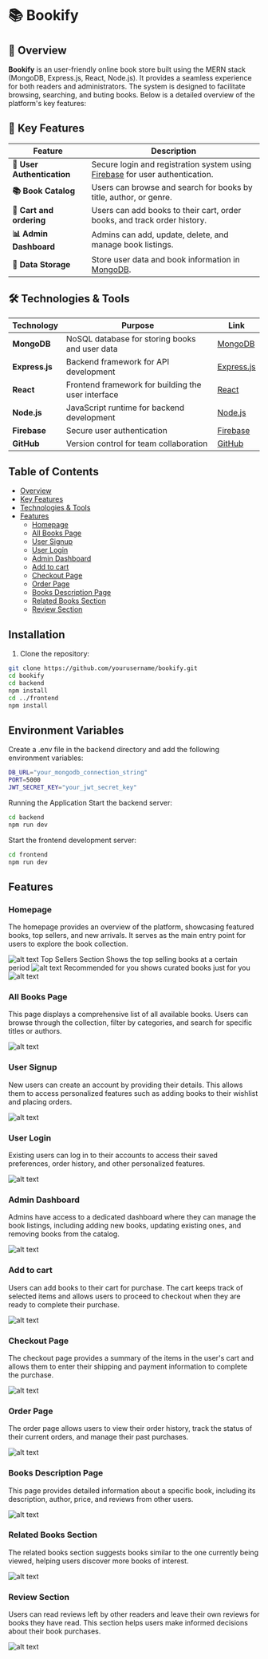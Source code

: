# 📚 Bookify

## 📝 Overview
**Bookify** is an user-friendly online book store built using the MERN stack (MongoDB, Express.js, React, Node.js). It provides a seamless experience for both readers and administrators. The system is designed to facilitate browsing, searching, and buting books. Below is a detailed overview of the platform's key features:

## 🚀 Key Features

| Feature                     | Description                                                                                     |
|-----------------------------|-------------------------------------------------------------------------------------------------|
| **🔐 User Authentication**   | Secure login and registration system using [Firebase](https://firebase.google.com/) for user authentication.      |
| **📚 Book Catalog**          | Users can browse and search for books by title, author, or genre.                              |
| **🛒 Cart and ordering**    | Users can add books to their cart, order books, and track order history.                  |
| **📊 Admin Dashboard**       | Admins can add, update, delete, and manage book listings.                                       |
| **📂 Data Storage**          | Store user data and book information in [MongoDB](https://www.mongodb.com/). 
                     

## 🛠️ Technologies & Tools

| Technology            | Purpose                                      | Link                                               |
|-----------------------|----------------------------------------------|----------------------------------------------------|
| **MongoDB**           | NoSQL database for storing books and user data | [MongoDB](https://www.mongodb.com/)                |
| **Express.js**        | Backend framework for API development        | [Express.js](https://expressjs.com/)               |
| **React**             | Frontend framework for building the user interface | [React](https://reactjs.org/)                     |
| **Node.js**           | JavaScript runtime for backend development    | [Node.js](https://nodejs.org/)                     |
| **Firebase**               | Secure user authentication                   | [Firebase](https://firebase.google.com/)                            |
| **GitHub**            | Version control for team collaboration       | [GitHub](https://github.com/)                     |



## Table of Contents

- [Overview](#-overview)
- [Key Features](#-key-features)
- [Technologies & Tools](#-technologies--tools)
- [Features](#features)
  - [Homepage](#homepage)
  - [All Books Page](#all-books-page)
  - [User Signup](#user-signup)
  - [User Login](#user-login)
  - [Admin Dashboard](#admin-dashboard)
  - [Add to cart](#add-to-cart)
  - [Checkout Page](#checkout-page)
  - [Order Page](#order-page)
  - [Books Description Page](#books-description-page)
  - [Related Books Section](#related-books-section)
  - [Review Section](#review-section)


## Installation
1. Clone the repository:
```sh
git clone https://github.com/yourusername/bookify.git
cd bookify
cd backend
npm install
cd ../frontend
npm install
```
## Environment Variables
Create a .env file in the backend directory and add the following environment variables:
```sh
DB_URL="your_mongodb_connection_string"
PORT=5000
JWT_SECRET_KEY="your_jwt_secret_key"
```
Running the Application
Start the backend server:
```sh
cd backend
npm run dev
```
Start the frontend development server:
```sh
cd frontend
npm run dev
```
## Features
### Homepage
The homepage provides an overview of the platform, showcasing featured books, top sellers, and new arrivals. It serves as the main entry point for users to explore the book collection.

![alt text](./frontend//src/assets/Readme/HomePage1.JPG)
Top Sellers Section Shows the top selling books at a certain period
![alt text](./frontend//src/assets/Readme/HomePage2.JPG)
Recommended for you shows curated books just for you
![alt text](./frontend//src/assets/Readme/HomePage3.JPG)

### All Books Page
This page displays a comprehensive list of all available books. Users can browse through the collection, filter by categories, and search for specific titles or authors.

![alt text](./frontend//src/assets/Readme/AllBooksPage.JPG)

### User Signup
New users can create an account by providing their details. This allows them to access personalized features such as adding books to their wishlist and placing orders.

![alt text](./frontend//src/assets/Readme/Register.JPG)

### User Login
Existing users can log in to their accounts to access their saved preferences, order history, and other personalized features.

![alt text](./frontend//src/assets/Readme/Login.JPG)

### Admin Dashboard
Admins have access to a dedicated dashboard where they can manage the book listings, including adding new books, updating existing ones, and removing books from the catalog.

![alt text](./frontend//src/assets/Readme/dashboardadmin.JPG)

### Add to cart
Users can add books to their cart for purchase. The cart keeps track of selected items and allows users to proceed to checkout when they are ready to complete their purchase.

![alt text](./frontend//src/assets/Readme/AddtoCart.JPG)

### Checkout Page
The checkout page provides a summary of the items in the user's cart and allows them to enter their shipping and payment information to complete the purchase.

![alt text](./frontend//src/assets/Readme/CheckoutPage.JPG)

### Order Page
The order page allows users to view their order history, track the status of their current orders, and manage their past purchases.

![alt text](./frontend//src/assets/Readme/OrderPage.JPG)

### Books Description Page
This page provides detailed information about a specific book, including its description, author, price, and reviews from other users.

![alt text](./frontend//src/assets/Readme/SingleBook.JPG)

### Related Books Section
The related books section suggests books similar to the one currently being viewed, helping users discover more books of interest.

![alt text](./frontend//src/assets/Readme/RelatedBooks.JPG)

### Review Section
Users can read reviews left by other readers and leave their own reviews for books they have read. This section helps users make informed decisions about their book purchases.

![alt text](./frontend//src/assets/Readme/Review%20System.JPG)
````
